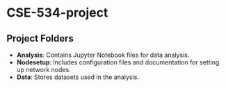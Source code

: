 # CSE-534-project
## Project Folders

- **Analysis**: Contains Jupyter Notebook files for data analysis.
- **Nodesetup**: Includes configuration files and documentation for setting up network nodes.
- **Data**: Stores datasets used in the analysis.
